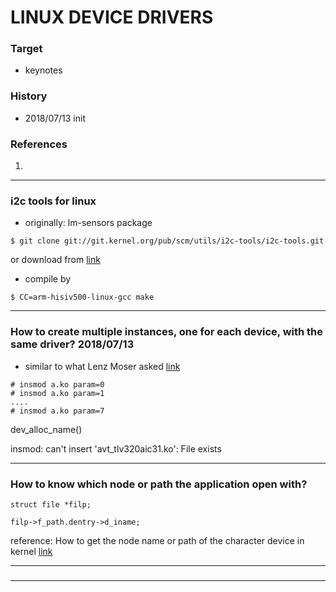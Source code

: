 # LINUX DEVICE DRIVERS

### Target
* keynotes

### History
* 2018/07/13 init

### References
1. 

---------------------------------------------------------------------------

### i2c tools for linux

* originally: lm-sensors package

`````
$ git clone git://git.kernel.org/pub/scm/utils/i2c-tools/i2c-tools.git
`````
or download from [link](https://www.kernel.org/pub/software/utils/i2c-tools/)

* compile by
````````
$ CC=arm-hisiv500-linux-gcc make
````````

---------------------------------------------------------------------------

### How to create multiple instances, one for each device, with the same driver? 2018/07/13

* similar to what Lenz Moser asked [link](http://www.linuxforums.org/forum/kernel/132637-how-load-kernel-module-twice.html)
````````````````````
# insmod a.ko param=0
# insmod a.ko param=1
....
# insmod a.ko param=7
````````````````````

dev_alloc_name(<name>)

insmod: can't insert 'avt_tlv320aic31.ko': File exists

---------------------------------------------------------------------------

### How to know which node or path the application open with?

````````````````````````````
struct file *filp;

filp->f_path.dentry->d_iname;
````````````````````````````

reference: How to get the node name or path of the character device in kernel [link](https://stackoverflow.com/questions/40927526/how-to-get-the-node-name-or-path-of-the-character-device-in-kernel)

---------------------------------------------------------------------------

### 

---------------------------------------------------------------------------

### 
